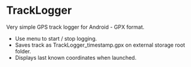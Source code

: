 
TrackLogger
===========

Very simple GPS track logger for Android - GPX format.

  * Use menu to start / stop logging.
  * Saves track as TrackLogger_timestamp.gpx on external storage root folder.
  * Displays last known coordinates when launched.
